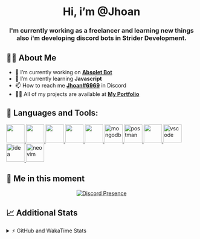 <h1 align="center">Hi, i’m @Jhoan</h1>
<h3 align="center">I'm currently working as a freelancer and learning new things also i'm developing discord bots in Strider Development.</h3>

## 🙋‍♂️ About Me

- 🔭 I’m currently working on **[Absolet Bot](https://strider.cloud)**
- 🌱 I’m currently learning **Javascript**
- 📫 How to reach me **[Jhoan#6969](https://jhoan.monster/)** in Discord
- 👨‍💻 All of my projects are available at **[My Portfolio](https://jhoan.monster)**

## 🚀 Languages and Tools:
<p align="left"> 
    <a href="https://developer.mozilla.org/en-US/docs/Web/JavaScript" target="_blank"> <img src="https://img.icons8.com/color/48/000000/javascript.png" width="48" height="48"/> </a> 
    <a href="https://www.w3.org/html/" target="_blank"> <img src="https://img.icons8.com/color/48/000000/html-5.png" width="48" height="48"/> </a> 
    <a href="https://www.w3schools.com/css/" target="_blank"> <img src="https://img.icons8.com/color/48/000000/css3.png" width="48" height="48"/> </a> 
    <a href="https://getbootstrap.com" target="_blank"> <img src="https://img.icons8.com/color/48/000000/bootstrap.png" width="48" height="48"/> </a> 
    <a href="https://nodejs.org" target="_blank"> <img src="https://i.imgur.com/XX8lvL7.png" width="48" height="48"/> </a> 
    <a href="https://www.mongodb.com/" target="_blank"> <img src="https://i.imgur.com/nRtS3AN.png" alt="mongodb" width="48" height="48"/> </a> 
    <a href="https://postman.com" target="_blank"> <img src="https://www.vectorlogo.zone/logos/getpostman/getpostman-icon.svg" alt="postman" width="48" height="48"/> </a>   
    <a href="https://git-scm.com/" target="_blank"> <img src="https://img.icons8.com/color/48/000000/git.png" width="48" height="48"/> </a> 
    <a href="https://code.visualstudio.com" target="_blank" > <img src="https://upload.wikimedia.org/wikipedia/commons/thumb/9/9a/Visual_Studio_Code_1.35_icon.svg/2048px-Visual_Studio_Code_1.35_icon.svg.png" alt="vscode" width="48" height="48"> </a>
    <a href="https://www.jetbrains.com/es-es/idea/" target="_blank" > <img src="https://resources.jetbrains.com/storage/products/intellij-idea/img/meta/intellij-idea_logo_300x300.png" alt="idea" width="48" height="48"> </a>
    <a href="https://neovim.io" target="_blank"> <img src="https://icons.iconarchive.com/icons/papirus-team/papirus-apps/512/nvim-icon.png" alt="neovim" width="48" height="48"/> </a>
</p>
  
## 👤 Me in this moment
<p align="center">
    <a href="https://discord.com/users/852617426591154177" target="_blank" rel="nofollow">
        <img src="https://lanyard-profile-readme.vercel.app/api/852617426591154177?idleMessage=Probably%20coding%20Absolet..." alt="Discord Presence" align="center">
    </a>
</p>

## 📈 Additional Stats
<details>
    <summary>⚡ GitHub and WakaTime Stats</summary>
    <br/>

<!--START_SECTION:waka-->
![Code Time](http://img.shields.io/badge/Code%20Time-256%20hrs%2026%20mins-blue)

**🐱 My GitHub Data** 

> 🏆 634 Contributions in the Year 2022
 > 
> 📦 47.8 kB Used in GitHub's Storage 
 > 
> 💼 Opted to Hire
 > 
> 📜 4 Public Repositories 
 > 
> 🔑 22 Private Repositories  
 > 
**I'm an Early 🐤** 

```text
🌞 Morning    54 commits     ██░░░░░░░░░░░░░░░░░░░░░░░   8.9% 
🌆 Daytime    252 commits    ██████████░░░░░░░░░░░░░░░   41.52% 
🌃 Evening    263 commits    ██████████░░░░░░░░░░░░░░░   43.33% 
🌙 Night      38 commits     █░░░░░░░░░░░░░░░░░░░░░░░░   6.26%

```
📅 **I'm Most Productive on Saturday** 

```text
Monday       77 commits     ███░░░░░░░░░░░░░░░░░░░░░░   12.69% 
Tuesday      90 commits     ███░░░░░░░░░░░░░░░░░░░░░░   14.83% 
Wednesday    103 commits    ████░░░░░░░░░░░░░░░░░░░░░   16.97% 
Thursday     63 commits     ██░░░░░░░░░░░░░░░░░░░░░░░   10.38% 
Friday       71 commits     ███░░░░░░░░░░░░░░░░░░░░░░   11.7% 
Saturday     121 commits    █████░░░░░░░░░░░░░░░░░░░░   19.93% 
Sunday       82 commits     ███░░░░░░░░░░░░░░░░░░░░░░   13.51%

```


📊 **This Week I Spent My Time On** 

```text
⌚︎ Time Zone: America/Bogota

💬 Programming Languages: 
JavaScript               12 hrs 34 mins      ████████████████░░░░░░░░░   66.66% 
Markdown                 3 hrs 23 mins       ████░░░░░░░░░░░░░░░░░░░░░   17.97% 
TypeScript               1 hr 31 mins        ██░░░░░░░░░░░░░░░░░░░░░░░   8.08% 
YAML                     56 mins             █░░░░░░░░░░░░░░░░░░░░░░░░   4.97% 
JSON                     20 mins             ░░░░░░░░░░░░░░░░░░░░░░░░░   1.85%

🔥 Editors: 
VS Code                  18 hrs 50 mins      █████████████████████████   99.85% 
Neovim                   1 min               ░░░░░░░░░░░░░░░░░░░░░░░░░   0.15%

🐱‍💻 Projects: 
Absolet-Bot              13 hrs 4 mins       █████████████████░░░░░░░░   69.25% 
absolet-guide            3 hrs 41 mins       █████░░░░░░░░░░░░░░░░░░░░   19.57% 
ezcaptcha                1 hr 44 mins        ██░░░░░░░░░░░░░░░░░░░░░░░   9.19% 
dashboard                12 mins             ░░░░░░░░░░░░░░░░░░░░░░░░░   1.1% 
Strider-System           6 mins              ░░░░░░░░░░░░░░░░░░░░░░░░░   0.59%

💻 Operating System: 
Linux                    18 hrs 52 mins      █████████████████████████   100.0%

```

**I Mostly Code in JavaScript** 

```text
JavaScript               14 repos            █████████████████░░░░░░░░   70.0% 
Java                     2 repos             ██░░░░░░░░░░░░░░░░░░░░░░░   10.0% 
SCSS                     1 repo              █░░░░░░░░░░░░░░░░░░░░░░░░   5.0% 
TypeScript               1 repo              █░░░░░░░░░░░░░░░░░░░░░░░░   5.0% 
Shell                    1 repo              █░░░░░░░░░░░░░░░░░░░░░░░░   5.0%

```



 Last Updated on 30/06/2022 07:37:13 UTC
<!--END_SECTION:waka-->
</details>
